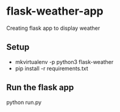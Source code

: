 
# flask-weather-app

Creating flask app to display weather

## Setup
* mkvirtualenv -p python3 flask-weather
* pip install -r requirements.txt

## Run the flask app
python run.py
